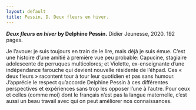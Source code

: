 ```yaml
---
layout: default
title: Pessin, D. Deux fleurs en hiver.
---
```

<span style="font-weight: bold"><em>Deux fleurs en hiver</em> by Delphine Pessin.</span>
Didier Jeunesse, 2020. 192 pages.
<p style="font-size:16x";>Je l’avoue: je suis toujours en train de le lire, mais déjà je suis émue. C’est une histoire d’une amitié à première vue peu probable: Capucine, stagiaire adolescente de perruques multicolores; et Violette, ex-enseignante d’une indépendance farouche qui devient nouvelle résidente de l’éhpad. Ces « deux fleurs » racontent tour à tour leur quotidien et pas sans humour. J’apprécie le respect qu’accorde Delphine Pessin à ces différentes perspectives et expériences sans trop les opposer l’une à l’autre. Pour ceux et celles (comme moi) dont le français n’est pas la langue maternelle, c’est aussi un beau travail avec qui on peut améliorer nos connaissances.</p>
